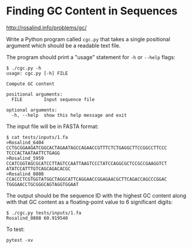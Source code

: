 # Finding GC Content in Sequences

http://rosalind.info/problems/gc/

Write a Python program called `cgc.py` that takes a single positional argument which should be a readable text file.

The program should print a "usage" statement for `-h` or `--help` flags:

```
$ ./cgc.py -h
usage: cgc.py [-h] FILE

Compute GC content

positional arguments:
  FILE        Input sequence file

optional arguments:
  -h, --help  show this help message and exit
```

The input file will be in FASTA format:

```
$ cat tests/inputs/1.fa
>Rosalind_6404
CCTGCGGAAGATCGGCACTAGAATAGCCAGAACCGTTTCTCTGAGGCTTCCGGCCTTCCC
TCCCACTAATAATTCTGAGG
>Rosalind_5959
CCATCGGTAGCGCATCCTTAGTCCAATTAAGTCCCTATCCAGGCGCTCCGCCGAAGGTCT
ATATCCATTTGTCAGCAGACACGC
>Rosalind_0808
CCACCCTCGTGGTATGGCTAGGCATTCAGGAACCGGAGAACGCTTCAGACCAGCCCGGAC
TGGGAACCTGCGGGCAGTAGGTGGAAT
```

The output should be the sequence ID with the highest GC content along with that GC content as a floating-point value to 6 significant digits:

```
$ ./cgc.py tests/inputs/1.fa
Rosalind_0808 60.919540
```

To test:

```
pytest -xv
```


